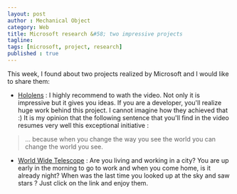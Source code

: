 ```yaml
---
layout: post
author : Mechanical Object
category: Web
title: Microsoft research &#58; two impressive projects
tagline: 
tags: [microsoft, project, research]
published : true
---
```

This week, I found about two projects realized by Microsoft and I would like to share them:

<!--more-->

*   <a href="http://www.microsoft.com/microsoft-hololens/en-us" target="_blank">Hololens</a> : I highly recommend to wath the video. Not only it is impressive but it gives you ideas. If you are a developer, you'll realize huge work behind this project. I cannot imagine how they achieved that :) It is my opinion that the following sentence that you'll find in the video resumes very well this exceptional initiative :

> ... because when you change the way you see the world you can change the world you see.

*   <a href="http://www.worldwidetelescope.org/" target="_blank">World Wide Telescope</a> : Are you living and working in a city? You are up early in the morning to go to work and when you come home, is it already night? When was the last time you looked up at the sky and saw stars ? Just click on the link and enjoy them.